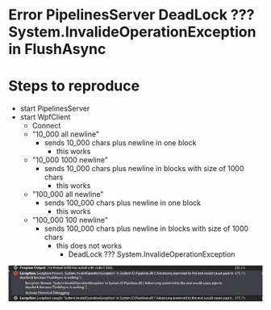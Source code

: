 # Error PipelinesServer DeadLock ??? System.InvalideOperationException in FlushAsync 

# Steps to reproduce

* start PipelinesServer
* start WpfClient
  * Connect
  * "10_000 all newline"
    * sends 10_000 chars plus newline in one block
      * this works
  * "10_000 1000 newline"
    * sends 10_000 chars plus newline in blocks with size of 1000 chars
      * this works
  * "100_000 all newline"
    * sends 100_000 chars plus newline in one block
      * this works   
  * "100_000 100 newline"
    * sends 100_000 chars plus newline in blocks with size of 1000 chars
      * this does not works
        * DeadLock ??? System.InvalideOperationException

![System.InvalideOperationException](https://github.com/EifelMono/TcpEcho/blob/master/images/14-05-_2019_15-39-59.png)

